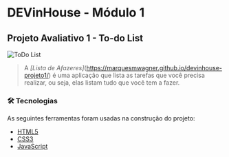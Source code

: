 # DEVinHouse - Módulo 1
## Projeto Avaliativo 1 - To-do List

![ToDo List](https://cdn.discordapp.com/attachments/750450237663084614/889275679823245362/todo-wagner.png)
>A *[Lista de Afazeres]*(https://marquesmwagner.github.io/devinhouse-projeto1/) é uma aplicação que lista as tarefas que você precisa realizar, ou seja, elas listam tudo que você tem a fazer.

### 🛠 Tecnologias

As seguintes ferramentas foram usadas na construção do projeto:
- [HTML5](https://developer.mozilla.org/pt-BR/docs/Web/HTML)
- [CSS3](https://developer.mozilla.org/pt-BR/docs/Web/CSS)
- [JavaScript](https://developer.mozilla.org/pt-BR/docs/Web/JavaScript)
